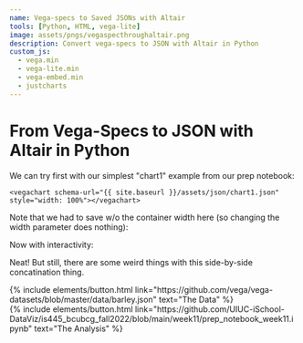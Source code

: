 ```yaml
---
name: Vega-specs to Saved JSONs with Altair
tools: [Python, HTML, vega-lite]
image: assets/pngs/vegaspecthroughaltair.png
description: Convert vega-specs to JSON with Altair in Python
custom_js:
  - vega.min
  - vega-lite.min
  - vega-embed.min
  - justcharts
---
```



# From Vega-Specs to JSON with Altair in Python

We can try first with our simplest "chart1" example from our prep notebook:

```
<vegachart schema-url="{{ site.baseurl }}/assets/json/chart1.json" style="width: 100%"></vegachart>
```

<vegachart schema-url="{{ site.baseurl }}/assets/json/chart1.json" style="width: 100%"></vegachart>

Note that we had to save w/o the container width here (so changing the width parameter does nothing):

<vegachart schema-url="{{ site.baseurl }}/assets/json/static_mobility.json" style="width: 100%"></vegachart>

Now with interactivity:
<vegachart schema-url="{{ site.baseurl }}/assets/json/dashboard_mobility.json" style="width: 100%"></vegachart>

Neat!  But still, there are some weird things with this side-by-side concatination thing.

<div class="left">
{% include elements/button.html link="https://github.com/vega/vega-datasets/blob/master/data/barley.json" text="The Data" %}
</div>

<div class="right">
{% include elements/button.html link="https://github.com/UIUC-iSchool-DataViz/is445_bcubcg_fall2022/blob/main/week11/prep_notebook_week11.ipynb" text="The Analysis" %}
</div>

